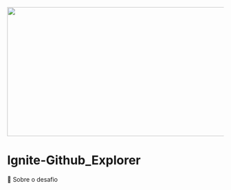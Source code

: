 <img src="https://user-images.githubusercontent.com/67304453/166619105-9f0fa979-0492-4cd6-afed-f3542cdc81c3.png" height="300px" width="1200px" />

# Ignite-Github_Explorer

📃 Sobre o desafio
